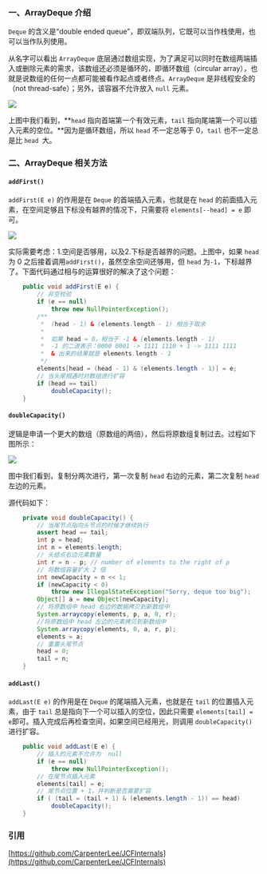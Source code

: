 ### 一、ArrayDeque 介绍

`Deque` 的含义是“double ended queue”，即双端队列，它既可以当作栈使用，也可以当作队列使用。

从名字可以看出 `ArrayDeque` 底层通过数组实现，为了满足可以同时在数组两端插入或删除元素的需求，该数组还必须是循环的，即循环数组（circular array），也就是说数组的任何一点都可能被看作起点或者终点。`ArrayDeque` 是非线程安全的（not thread-safe）；另外，该容器不允许放入 `null` 元素。

![](https://raw.githubusercontent.com/CarpenterLee/JCFInternals/master/PNGFigures/ArrayDeque_base.png)

上图中我们看到，**`head` 指向首端第一个有效元素，`tail` 指向尾端第一个可以插入元素的空位。**因为是循环数组，所以 `head` 不一定总等于 0，`tail` 也不一定总是比 `head `大。


### 二、ArrayDeque 相关方法

#### `addFirst()`


`addFirst(E e)` 的作用是在 `Deque` 的首端插入元素，也就是在 `head` 的前面插入元素，在空间足够且下标没有越界的情况下，只需要将 `elements[--head] = e` 即可。

![](https://raw.githubusercontent.com/CarpenterLee/JCFInternals/master/PNGFigures/ArrayDeque_addFirst.png)

实际需要考虑：1.空间是否够用，以及2.下标是否越界的问题。上图中，如果 `head` 为 0 之后接着调用`addFirst()`，虽然空余空间还够用，但 `head` 为`-1`，下标越界了。下面代码通过相与的运算很好的解决了这个问题：

``` java
    public void addFirst(E e) {
        // 非空校验
        if (e == null)
            throw new NullPointerException();
        /**
         *  (head - 1) & (elements.length - 1) 相当于取余
         *
         *  如果 head = 0，相当于 -1 & (elements.length - 1)
         *  -1 的二进表示：0000 0001 -> 1111 1110 + 1 -> 1111 1111
         *  & 出来的结果就是 elements.length - 1
         */
        elements[head = (head - 1) & (elements.length - 1)] = e;
        // 当头尾相遇时对数组进行扩容
        if (head == tail)
            doubleCapacity();
    }
```

#### `doubleCapacity()`

逻辑是申请一个更大的数组（原数组的两倍），然后将原数组复制过去。过程如下图所示：

![](https://github.com/CarpenterLee/JCFInternals/raw/master/PNGFigures/ArrayDeque_doubleCapacity.png)

图中我们看到，复制分两次进行，第一次复制 `head` 右边的元素，第二次复制 `head` 左边的元素。

源代码如下：

``` java
    private void doubleCapacity() {
        // 当尾节点指向头节点的时候才继续执行
        assert head == tail;
        int p = head;
        int n = elements.length;
        // 头结点右边元素数量
        int r = n - p; // number of elements to the right of p
        // 将数组容量扩大 2 倍
        int newCapacity = n << 1;
        if (newCapacity < 0)
            throw new IllegalStateException("Sorry, deque too big");
        Object[] a = new Object[newCapacity];
        // 将原数组中 head 右边的数据拷贝到新数组中
        System.arraycopy(elements, p, a, 0, r);
        //将原数组中 head 左边的元素拷贝到新数组中
        System.arraycopy(elements, 0, a, r, p);
        elements = a;
        // 重置头尾节点
        head = 0;
        tail = n;
    }
```

#### `addLast()`

`addLast(E e)` 的作用是在 `Deque` 的尾端插入元素，也就是在 `tail` 的位置插入元素，由于 `tail` 总是指向下一个可以插入的空位，因此只需要 `elements[tail] = e`即可。插入完成后再检查空间，如果空间已经用光，则调用 `doubleCapacity()` 进行扩容。

``` java 
    public void addLast(E e) {
        // 插入的元素不允许为  null
        if (e == null)
            throw new NullPointerException();
        // 在尾节点插入元素
        elements[tail] = e;
        // 尾节点位置 + 1，并判断是否需要扩容
        if ( (tail = (tail + 1) & (elements.length - 1)) == head)
            doubleCapacity();
    }
```

### 引用

[https://github.com/CarpenterLee/JCFInternals](https://github.com/CarpenterLee/JCFInternals)